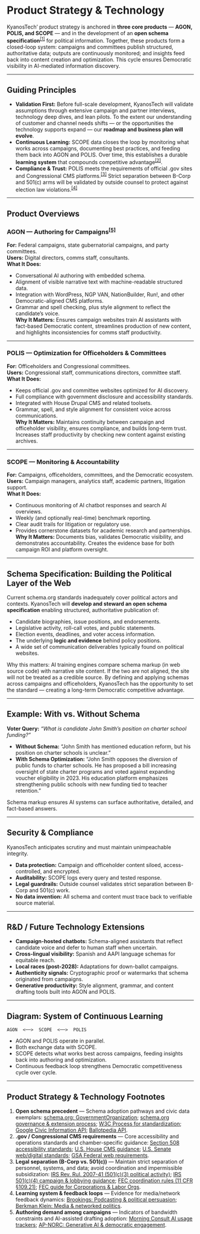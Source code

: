 # Product Strategy & Technology
<!-- cross-ref: Product_Strategy_Tech -->

KyanosTech’ product strategy is anchored in **three core products** — **AGON, POLIS, and SCOPE** — and in the development of an **open schema specification**<sup class="fn-ref"><a href="#fn-prod-open-schema">[1]</a></sup> for political information. Together, these products form a closed-loop system: campaigns and committees publish structured, authoritative data; outputs are continuously monitored; and insights feed back into content creation and optimization. This cycle ensures Democratic visibility in AI-mediated information discovery.

---

## Guiding Principles

- **Validation First:** Before full-scale development, KyanosTech will validate assumptions through extensive campaign and partner interviews, technology deep dives, and lean pilots. To the extent our understanding of customer and channel needs shifts — or the opportunities the technology supports expand — our **roadmap and business plan will evolve**.  
- **Continuous Learning:** SCOPE data closes the loop by monitoring what works across campaigns, documenting best practices, and feeding them back into AGON and POLIS. Over time, this establishes a durable **learning system** that compounds competitive advantage<sup class="fn-ref"><a href="#fn-prod-learning-system">[2]</a></sup>.  
- **Compliance & Trust:** POLIS meets the requirements of official .gov sites and Congressional CMS platforms.<sup class="fn-ref"><a href="#fn-prod-gov-cms">[3]</a></sup> Strict separation between B-Corp and 501(c) arms will be validated by outside counsel to protect against election law violations.<sup class="fn-ref"><a href="#fn-prod-legal-separation">[4]</a></sup>

---

## Product Overviews

### AGON — Authoring for Campaigns<sup class="fn-ref"><a href="#fn-prod-agon-demand">[5]</a></sup>
**For:** Federal campaigns, state gubernatorial campaigns, and party committees.  
**Users:** Digital directors, comms staff, consultants.  
**What It Does:**  
- Conversational AI authoring with embedded schema.  
- Alignment of visible narrative text with machine-readable structured data.  
- Integration with WordPress, NGP VAN, NationBuilder, Run!, and other Democratic-aligned CMS platforms.  
- Grammar and spell checking, plus style alignment to reflect the candidate’s voice.  
**Why It Matters:** Ensures campaign websites train AI assistants with fact-based Democratic content, streamlines production of new content, and highlights inconsistencies for comms staff productivity.

---

### POLIS — Optimization for Officeholders & Committees
**For:** Officeholders and Congressional committees.  
**Users:** Congressional staff, communications directors, committee staff.  
**What It Does:**  
- Keeps official .gov and committee websites optimized for AI discovery.  
- Full compliance with government disclosure and accessibility standards.  
- Integrated with House Drupal CMS and related toolsets.  
- Grammar, spell, and style alignment for consistent voice across communications.  
**Why It Matters:** Maintains continuity between campaign and officeholder visibility, ensures compliance, and builds long-term trust. Increases staff productivity by checking new content against existing archives.

---

### SCOPE — Monitoring & Accountability
**For:** Campaigns, officeholders, committees, and the Democratic ecosystem.  
**Users:** Campaign managers, analytics staff, academic partners, litigation support.  
**What It Does:**  
- Continuous monitoring of AI chatbot responses and search AI overviews.  
- Weekly (and optionally real-time) benchmark reporting.  
- Clear audit trails for litigation or regulatory use.  
- Provides cornerstone datasets for academic research and partnerships.  
**Why It Matters:** Documents bias, validates Democratic visibility, and demonstrates accountability. Creates the evidence base for both campaign ROI and platform oversight.

---

## Schema Specification: Building the Political Layer of the Web

Current schema.org standards inadequately cover political actors and contexts. KyanosTech will **develop and steward an open schema specification** enabling structured, authoritative publication of:  
- Candidate biographies, issue positions, and endorsements.  
- Legislative activity, roll-call votes, and public statements.  
- Election events, deadlines, and voter access information.  
- The underlying **logic and evidence** behind policy positions.  
- A wide set of communication deliverables typically found on political websites.

Why this matters: AI training engines compare schema markup (in web source code) with narrative site content. If the two are not aligned, the site will not be treated as a credible source. By defining and applying schemas across campaigns and officeholders, KyanosTech has the opportunity to set the standard — creating a long-term Democratic competitive advantage.

---

## Example: With vs. Without Schema

**Voter Query:** *“What is candidate John Smith’s position on charter school funding?”*

- **Without Schema:** “John Smith has mentioned education reform, but his position on charter schools is unclear.”  
- **With Schema Optimization:** “John Smith opposes the diversion of public funds to charter schools. He has proposed a bill increasing oversight of state charter programs and voted against expanding voucher eligibility in 2023. His education platform emphasizes strengthening public schools with new funding tied to teacher retention.”  

Schema markup ensures AI systems can surface authoritative, detailed, and fact-based answers.

---

## Security & Compliance

KyanosTech anticipates scrutiny and must maintain unimpeachable integrity.  
- **Data protection:** Campaign and officeholder content siloed, access-controlled, and encrypted.  
- **Auditability:** SCOPE logs every query and tested response.  
- **Legal guardrails:** Outside counsel validates strict separation between B-Corp and 501(c) work.  
- **No data invention:** All schema and content must trace back to verifiable source material.

---

## R&D / Future Technology Extensions

- **Campaign-hosted chatbots:** Schema-aligned assistants that reflect candidate voice and defer to human staff when uncertain.  
- **Cross-lingual visibility:** Spanish and AAPI language schemas for equitable reach.  
- **Local races (post-2028):** Adaptations for down-ballot campaigns.  
- **Authenticity signals:** Cryptographic proof or watermarks that schema originated from campaigns.  
- **Generative productivity:** Style alignment, grammar, and content drafting tools built into AGON and POLIS.

---

## Diagram: System of Continuous Learning

```
AGON  <──>  SCOPE  <──>  POLIS
```

- AGON and POLIS operate in parallel.  
- Both exchange data with SCOPE.  
- SCOPE detects what works best across campaigns, feeding insights back into authoring and optimization.  
- Continuous feedback loop strengthens Democratic competitiveness cycle over cycle.

---


<h2 id="product-strategy-footnotes">Product Strategy & Technology Footnotes</h2>
<ol>
  <li id="fn-prod-open-schema"><strong>Open schema precedent</strong> — Schema adoption pathways and civic data exemplars:
    <a href="https://schema.org/GovernmentOrganization">schema.org: GovernmentOrganization</a>;
    <a href="https://schema.org/docs/howwework.html">schema.org governance & extension process</a>;
    <a href="https://www.w3.org/Consortium/Process/">W3C Process for standardization</a>;
    <a href="https://developers.google.com/civic-information">Google Civic Information API</a>;
    <a href="https://ballotpedia.org/API">Ballotpedia API</a>.
  </li>

  <li id="fn-prod-gov-cms"><strong>.gov / Congressional CMS requirements</strong> — Core accessibility and operations standards and chamber-specific guidance:
    <a href="https://www.section508.gov/manage/laws-and-policies/">Section 508 accessibility standards</a>;
    <a href="https://housenet.house.gov/web-content/cms">U.S. House CMS guidance</a>;
    <a href="https://www.senate.gov/reference/reference_index_subjects/Web_Services_vrd.htm">U.S. Senate web/digital standards</a>;
    <a href="https://digital.gov/resources/federal-web-requirements/">GSA Federal web requirements</a>.
  </li>

  <li id="fn-prod-legal-separation"><strong>Legal separation (B-Corp vs. 501(c))</strong> — Maintain strict separation of personnel, systems, and data; avoid coordination and impermissible subsidization:
    <a href="https://www.irs.gov/pub/irs-drop/rr-07-41.pdf">IRS Rev. Rul. 2007-41 (501(c)(3) political activity)</a>;
    <a href="https://www.irs.gov/charities-non-profits/other-non-profits/social-welfare-organizations-political-campaign-and-lobbying-activities">IRS 501(c)(4) campaign & lobbying guidance</a>;
    <a href="https://www.ecfr.gov/current/title-11/section-109.21">FEC coordination rules (11 CFR §109.21)</a>;
    <a href="https://www.fec.gov/help-candidates-and-committees/corporations-and-labor-organizations/">FEC guide for Corporations & Labor Orgs</a>.
  </li>

  <li id="fn-prod-learning-system"><strong>Learning system & feedback loops</strong> — Evidence for media/network feedback dynamics:
    <a href="https://www.brookings.edu/articles/podcasting-and-political-persuasion/">Brookings: Podcasting & political persuasion</a>;
    <a href="https://cyber.harvard.edu/story/2020-berkman-media-networked-politics">Berkman Klein: Media & networked politics</a>.
  </li>

  <li id="fn-prod-agon-demand"><strong>Authoring demand among campaigns</strong> — Indicators of bandwidth constraints and AI-assisted drafting adoption:
    <a href="https://morningconsult.com/category/technology/ai/">Morning Consult AI usage trackers</a>;
    <a href="https://apnorc.org/projects/generative-ai-and-democratic-engagement/">AP-NORC: Generative AI & democratic engagement</a>.
  </li>
</ol>
